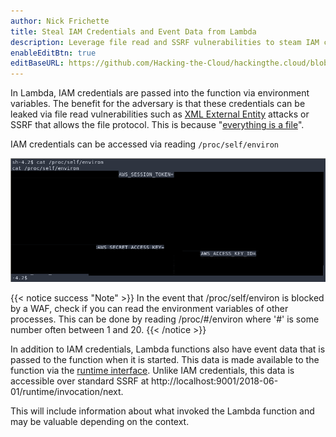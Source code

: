 ```yaml
---
author: Nick Frichette
title: Steal IAM Credentials and Event Data from Lambda
description: Leverage file read and SSRF vulnerabilities to steam IAM credentials and event data from Lambda.
enableEditBtn: true
editBaseURL: https://github.com/Hacking-the-Cloud/hackingthe.cloud/blob/master/content
---
```

In Lambda, IAM credentials are passed into the function via environment variables. The benefit for the adversary is that these credentials can be leaked via file read vulnerabilities such as [XML External Entity](https://owasp.org/www-project-top-ten/OWASP_Top_Ten_2017/Top_10-2017_A4-XML_External_Entities_(XXE)) attacks or SSRF that allows the file protocol. This is because "[everything is a file](https://en.wikipedia.org/wiki/Everything_is_a_file)".

IAM credentials can be accessed via reading <code>/proc/self/environ</code>

![Credentials](/images/aws/exploitation/lambda-steal-iam-credentials/credentials.png)

{{< notice success "Note" >}}
In the event that /proc/self/environ is blocked by a WAF, check if you can read the environment variables of other processes. This can be done by reading /proc/#/environ where '#' is some number often between 1 and 20.
{{< /notice >}}

In addition to IAM credentials, Lambda functions also have event data that is passed to the function when it is started. This data is made available to the function via the [runtime interface](https://docs.aws.amazon.com/lambda/latest/dg/runtimes-api.html). Unlike IAM credentials, this data is accessible over standard SSRF at http://localhost:9001/2018-06-01/runtime/invocation/next.

This will include information about what invoked the Lambda function and may be valuable depending on the context.